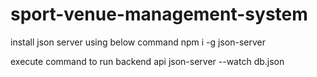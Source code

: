 # sport-venue-management-system


install json server using below command
npm i -g json-server


execute command to run backend api json-server --watch db.json
